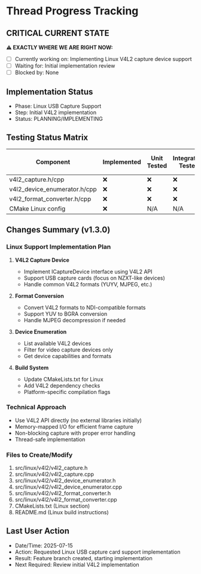 # Thread Progress Tracking

## CRITICAL CURRENT STATE
**⚠️ EXACTLY WHERE WE ARE RIGHT NOW:**
- [ ] Currently working on: Implementing Linux V4L2 capture device support
- [ ] Waiting for: Initial implementation review
- [ ] Blocked by: None

## Implementation Status
- Phase: Linux USB Capture Support
- Step: Initial V4L2 implementation
- Status: PLANNING/IMPLEMENTING

## Testing Status Matrix
| Component | Implemented | Unit Tested | Integration Tested | Multi-Instance Tested | 
|-----------|------------|-------------|--------------------|-----------------------|
| v4l2_capture.h/cpp | ❌ | ❌ | ❌ | ❌ |
| v4l2_device_enumerator.h/cpp | ❌ | ❌ | ❌ | ❌ |
| v4l2_format_converter.h/cpp | ❌ | ❌ | ❌ | ❌ |
| CMake Linux config | ❌ | N/A | N/A | N/A |

## Changes Summary (v1.3.0)

### Linux Support Implementation Plan
1. **V4L2 Capture Device**
   - Implement ICaptureDevice interface using V4L2 API
   - Support USB capture cards (focus on NZXT-like devices)
   - Handle common V4L2 formats (YUYV, MJPEG, etc.)

2. **Format Conversion**
   - Convert V4L2 formats to NDI-compatible formats
   - Support YUV to BGRA conversion
   - Handle MJPEG decompression if needed

3. **Device Enumeration**
   - List available V4L2 devices
   - Filter for video capture devices only
   - Get device capabilities and formats

4. **Build System**
   - Update CMakeLists.txt for Linux
   - Add V4L2 dependency checks
   - Platform-specific compilation flags

### Technical Approach
- Use V4L2 API directly (no external libraries initially)
- Memory-mapped I/O for efficient frame capture
- Non-blocking capture with proper error handling
- Thread-safe implementation

### Files to Create/Modify
1. src/linux/v4l2/v4l2_capture.h
2. src/linux/v4l2/v4l2_capture.cpp
3. src/linux/v4l2/v4l2_device_enumerator.h
4. src/linux/v4l2/v4l2_device_enumerator.cpp
5. src/linux/v4l2/v4l2_format_converter.h
6. src/linux/v4l2/v4l2_format_converter.cpp
7. CMakeLists.txt (Linux section)
8. README.md (Linux build instructions)

## Last User Action
- Date/Time: 2025-07-15
- Action: Requested Linux USB capture card support implementation
- Result: Feature branch created, starting implementation
- Next Required: Review initial V4L2 implementation
